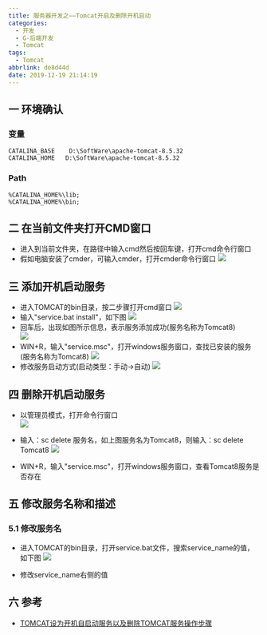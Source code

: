 ```yaml
---
title: 服务器开发之——Tomcat开启及删除开机启动
categories:
  - 开发
  - G-后端开发
  - Tomcat
tags:
  - Tomcat
abbrlink: de8d44d
date: 2019-12-19 21:14:19
---
```

## 一 环境确认

### 变量

```
CATALINA_BASE    D:\SoftWare\apache-tomcat-8.5.32     
CATALINA_HOME   D:\SoftWare\apache-tomcat-8.5.32
```
<!--more-->
### Path
```
%CATALINA_HOME%\lib;   
%CATALINA_HOME%\bin;
```

## 二 在当前文件夹打开CMD窗口
* 进入到当前文件夹，在路径中输入cmd然后按回车键，打开cmd命令行窗口
* 假如电脑安装了cmder，可输入cmder，打开cmder命令行窗口
![][1]



## 三 添加开机启动服务

* 进入TOMCAT的bin目录，按二步骤打开cmd窗口
![][2]
* 输入"service.bat install"，如下图
![][3]
* 回车后，出现如图所示信息，表示服务添加成功(服务名称为Tomcat8)  
![][4]
* WIN+R，输入"service.msc"，打开windows服务窗口，查找已安装的服务(服务名称为Tomcat8)
![][5]
* 修改服务启动方式(启动类型：手动->自动)
![][6]

## 四 删除开机启动服务

* 以管理员模式，打开命令行窗口  
![][7]
* 输入：sc delete 服务名，如上图服务名为Tomcat8，则输入：sc delete Tomcat8
![][8]

* WIN+R，输入"service.msc"，打开windows服务窗口，查看Tomcat8服务是否存在

## 五 修改服务名称和描述

### 5.1 修改服务名

* 进入TOMCAT的bin目录，打开service.bat文件，搜索service_name的值，如下图
![][9]

* 修改service_name右侧的值

## 六 参考

* [TOMCAT设为开机自启动服务以及删除TOMCAT服务操作步骤][10]



[1]: https://fastly.jsdelivr.net/gh/PGzxc/CDN@master/blog-image/file-open-cmd.gif
[2]: https://fastly.jsdelivr.net/gh/PGzxc/CDN@master/blog-image/tomcat-open-cmder.png
[3]: https://fastly.jsdelivr.net/gh/PGzxc/CDN@master/blog-image/tomcat-service-install.png
[4]: https://fastly.jsdelivr.net/gh/PGzxc/CDN@master/blog-image/tomcat-service-installed.png
[5]: https://fastly.jsdelivr.net/gh/PGzxc/CDN@master/blog-image/tomcat-service-show-windows-msc.png
[6]: https://fastly.jsdelivr.net/gh/PGzxc/CDN@master/blog-image/tomcat-start-auto-set.png
[7]: https://fastly.jsdelivr.net/gh/PGzxc/CDN@master/blog-image/tomcat-delete-open-cmder.png
[8]: https://fastly.jsdelivr.net/gh/PGzxc/CDN@master/blog-image/tomcat-delete-tomcat-service.png
[9]: https://fastly.jsdelivr.net/gh/PGzxc/CDN@master/blog-image/tomcat-modify-search-servicename.png
[10]:https://www.cnblogs.com/kengqiangmao/p/10861065.html